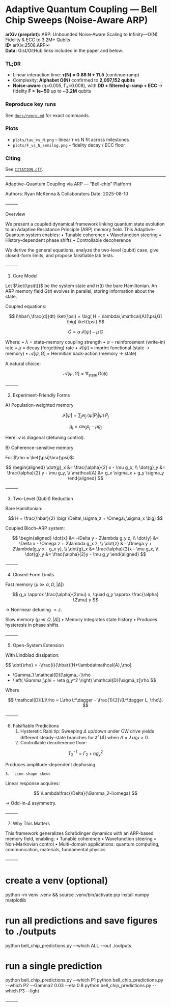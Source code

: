 # Adaptive Quantum Coupling — Bell Chip Sweeps (Noise‑Aware ARP)

**arXiv (preprint):** ARP: Unbounded Noise‑Aware Scaling to Infinity—O(N) Fidelity & ECC to 3.2M+ Qubits  
**ID:** arXiv:2508.ARP∞  
**Data:** Gist/GitHub links included in the paper and below.

### TL;DR
- Linear interaction time: **τ(N) ≈ 0.88 N + 11.5** (continue‑ramp)
- Complexity: **Alphabet O(N)** confirmed to **2,097,152 qubits**
- **Noise‑aware** (η=0.005, Γ₂=0.008), with **DD + filtered φ‑ramp + ECC** → fidelity **F > 1e−50** up to ~**3.2M** qubits

### Reproduce key runs
See [`docs/repro.md`](docs/repro.md) for exact commands.

### Plots
- `plots/tau_vs_N.png` – linear τ vs N fit across milestones
- `plots/F_vs_N_semilog.png` – fidelity decay / ECC floor

### Citing
See [`CITATION.cff`](CITATION.cff).

---

Adaptive–Quantum Coupling via ARP — “Bell-chip” Platform

Authors: Ryan McKenna & Collaborators
Date: 2025-08-10

⸻

Overview

We present a coupled dynamical framework linking quantum state evolution to an Adaptive Resistance Principle (ARP) memory field.
This Adaptive–Quantum system enables:
	•	Tunable coherence
	•	Wavefunction steering
	•	History-dependent phase shifts
	•	Controllable decoherence

We derive the general equations, analyze the two-level (qubit) case, give closed-form limits, and propose falsifiable lab tests.

⸻

1. Core Model

Let $\ket{\psi(t)}$ be the system state and $H(t)$ the bare Hamiltonian.
An ARP memory field $G(t)$ evolves in parallel, storing information about the state.

Coupled equations:

$$
i\hbar\,\frac{d}{dt} \ket{\psi} = \big( H + \lambda\,\mathcal{A}[\psi,G] \big) \ket{\psi}
$$

$$
\dot{G} = \alpha\,\mathcal{I}[\psi] - \mu\,G
$$

Where:
	•	$\lambda$ = state–memory coupling strength
	•	$\alpha$ = reinforcement (write-in) rate
	•	$\mu$ = decay (forgetting) rate
	•	$\mathcal{I}[\psi]$ = imprint functional (state → memory)
	•	$\mathcal{A}[\psi,G]$ = Hermitian back-action (memory → state)

A natural choice:

$$
\mathcal{A}[\psi,G] = \nabla_{\text{state}}\, G(\psi)
$$


⸻

2. Experiment-Friendly Forms

A) Population-weighted memory

$$
\mathcal{I}[\psi] = \sum_j w_j \,\langle \psi | P_j | \psi \rangle \, P_j
$$

$$
\dot{g}_j = \alpha w_j p_j - \mu g_j
$$

Here $\mathcal{A}$ is diagonal (detuning control).

B) Coherence-sensitive memory

For $\rho = \ket{\psi}\bra{\psi}$:

$$
\begin{aligned}
\dot{g}_x &= \frac{\alpha}{2} x - \mu g_x, \\
\dot{g}_y &= \frac{\alpha}{2} y - \mu g_y, \\
\mathcal{A} &= g_x \sigma_x + g_y \sigma_y
\end{aligned}
$$


⸻

3. Two-Level (Qubit) Reduction

Bare Hamiltonian:

$$
H = \frac{\hbar}{2} \big( \Delta\,\sigma_z + \Omega\,\sigma_x \big)
$$

Coupled Bloch–ARP system:

$$
\begin{aligned}
\dot{x} &= -\Delta y - 2\lambda g_y z, \\
\dot{y} &= \Delta x - \Omega z + 2\lambda g_x z, \\
\dot{z} &= \Omega y + 2\lambda(g_y x - g_x y), \\
\dot{g}_x &= \frac{\alpha}{2}x - \mu g_x, \\
\dot{g}_y &= \frac{\alpha}{2}y - \mu g_y
\end{aligned}
$$


⸻

4. Closed-Form Limits

Fast memory ($\mu \gg \alpha,\Omega,|\Delta|$)

$$
g_x \approx \frac{\alpha}{2\mu} x, \quad g_y \approx \frac{\alpha}{2\mu} y
$$

→ Nonlinear detuning $\propto z$.

Slow memory ($\mu \ll \Omega,|\Delta|$)
	•	Memory integrates state history
	•	Produces hysteresis in phase shifts

⸻

5. Open-System Extension

With Lindblad dissipation:

$$
\dot{\rho} = -\frac{i}{\hbar}[H+\lambda\mathcal{A},\rho]
 + \Gamma_1 \mathcal{D}[\sigma_-]\rho
 + \left( \Gamma_\phi + \eta g_y^2 \right) \mathcal{D}[\sigma_z]\rho
$$

Where

$$
\mathcal{D}[L]\rho = L\rho L^\dagger - \frac{1}{2}\{L^\dagger L, \rho\}.
$$

⸻

6. Falsifiable Predictions
	1.	Hysteretic Rabi tip:
Sweeping $\Delta$ up/down under CW drive yields different steady-state branches for $z^\star(\Delta)$ when $\Lambda=\lambda\alpha/\mu>0$.
	2.	Controllable decoherence floor:

$$
T_2^{-1}=\Gamma_2+\eta g_y^2
$$

Produces amplitude-dependent dephasing.

	3.	Line-shape skew:
Linear response acquires:

$$
\Lambda\frac{\Delta}{\Gamma_2-i\omega}
$$

→ Odd-in-$\Delta$ asymmetry.

⸻

7. Why This Matters

This framework generalizes Schrödinger dynamics with an ARP-based memory field, enabling:
	•	Tunable coherence
	•	Wavefunction steering
	•	Non-Markovian control
	•	Multi-domain applications: quantum computing, communication, materials, fundamental physics

⸻
# create a venv (optional)
python -m venv .venv && source .venv/bin/activate
pip install numpy matplotlib

# run all predictions and save figures to ./outputs
python bell_chip_predictions.py --which ALL --out ./outputs

# run a single prediction
python bell_chip_predictions.py --which P1
python bell_chip_predictions.py --which P2 --Gamma2 0.03 --eta 0.8
python bell_chip_predictions.py --which P3 --light

⸻
